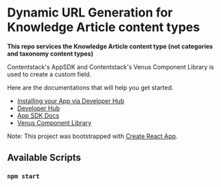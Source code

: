 # Dynamic URL Generation for Knowledge Article content types

**This repo services the Knowledge Article content type (not categories and taxonomy content types)**

Contentstack's AppSDK and Contentstack's Venus Component Library is used to create a custom field.

Here are the documentations that will help you get started.

- [Installing your App via Developer Hub](https://www.contentstack.com/docs/developers/developer-hub/installing-your-app-via-developer-hub/)
- [Developer Hub](https://www.contentstack.com/docs/developers/developer-hub/)
- [App SDK Docs](https://github.com/contentstack/app-sdk-docs)
- [Venus Component Library](https://www.contentstack.com/docs/developers/venus-component-library/)

Note: This project was bootstrapped with [Create React App](https://github.com/facebook/create-react-app).
## Available Scripts

### `npm start`


